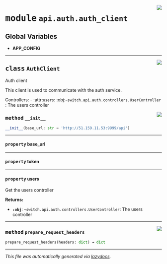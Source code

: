 <!-- markdownlint-disable -->

<a href="https://github.com/switchcollab/Switch-Bots-Python-Library/tree/main/src/switch/api/auth/auth_client.py#L0"><img align="right" src="https://img.shields.io/badge/-source-cccccc?style=flat-square"/></a>

# <kbd>module</kbd> `api.auth.auth_client`




**Global Variables**
---------------
- **APP_CONFIG**


---

<a href="https://github.com/switchcollab/Switch-Bots-Python-Library/tree/main/src/switch/api/auth/auth_client.py#L6"><img align="right" src="https://img.shields.io/badge/-source-cccccc?style=flat-square"/></a>

## <kbd>class</kbd> `AuthClient`
Auth client 

This client is used to communicate with the auth service. 

Controllers: 
    - :attr:`users`: :obj:`~switch.api.auth.controllers.UserController` : The users controller 

<a href="https://github.com/switchcollab/Switch-Bots-Python-Library/tree/main/src/switch/api/auth/auth_client.py#L15"><img align="right" src="https://img.shields.io/badge/-source-cccccc?style=flat-square"/></a>

### <kbd>method</kbd> `__init__`

```python
__init__(base_url: str = 'http://51.159.11.53:9999/api')
```






---

#### <kbd>property</kbd> base_url





---

#### <kbd>property</kbd> token





---

#### <kbd>property</kbd> users

Get the users controller 



**Returns:**
 
 - <b>`:obj`</b>: `~switch.api.auth.controllers.UserController`: The users controller 



---

<a href="https://github.com/switchcollab/Switch-Bots-Python-Library/tree/main/src/switch/api/auth/auth_client.py#L31"><img align="right" src="https://img.shields.io/badge/-source-cccccc?style=flat-square"/></a>

### <kbd>method</kbd> `prepare_request_headers`

```python
prepare_request_headers(headers: dict) → dict
```








---

_This file was automatically generated via [lazydocs](https://github.com/ml-tooling/lazydocs)._
